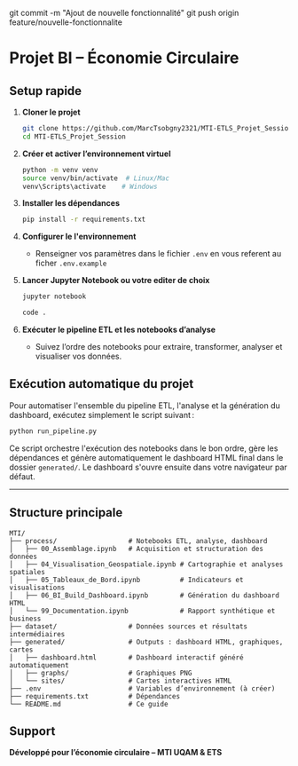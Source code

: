 git commit -m "Ajout de nouvelle fonctionnalité"
git push origin feature/nouvelle-fonctionnalite

# Projet BI – Économie Circulaire

## Setup rapide

1. **Cloner le projet**

   ```bash
   git clone https://github.com/MarcTsobgny2321/MTI-ETLS_Projet_Session.git
   cd MTI-ETLS_Projet_Session
   ```

2. **Créer et activer l’environnement virtuel**

   ```bash
   python -m venv venv
   source venv/bin/activate  # Linux/Mac
   venv\Scripts\activate    # Windows
   ```

3. **Installer les dépendances**

   ```bash
   pip install -r requirements.txt
   ```

4. **Configurer le l'environnement**

   - Renseigner vos paramètres dans le fichier `.env` en vous referent au ficher `.env.example`

5. **Lancer Jupyter Notebook ou votre editer de choix**

   ```bash
   jupyter notebook
   ```

   ```bash
   code .
   ```

6. **Exécuter le pipeline ETL et les notebooks d’analyse**
   - Suivez l’ordre des notebooks pour extraire, transformer, analyser et visualiser vos données.

## Exécution automatique du projet

Pour automatiser l'ensemble du pipeline ETL, l'analyse et la génération du dashboard, exécutez simplement le script suivant :

```bash
python run_pipeline.py
```

Ce script orchestre l'exécution des notebooks dans le bon ordre, gère les dépendances et génère automatiquement le dashboard HTML final dans le dossier `generated/`. Le dashboard s'ouvre ensuite dans votre navigateur par défaut.

---

## Structure principale

```
MTI/
├── process/                  # Notebooks ETL, analyse, dashboard
│   ├── 00_Assemblage.ipynb   # Acquisition et structuration des données
│   ├── 04_Visualisation_Geospatiale.ipynb # Cartographie et analyses spatiales
│   ├── 05_Tableaux_de_Bord.ipynb          # Indicateurs et visualisations
│   ├── 06_BI_Build_Dashboard.ipynb        # Génération du dashboard HTML
│   └── 99_Documentation.ipynb             # Rapport synthétique et business
├── dataset/                  # Données sources et résultats intermédiaires
├── generated/                # Outputs : dashboard HTML, graphiques, cartes
│   ├── dashboard.html        # Dashboard interactif généré automatiquement
│   ├── graphs/               # Graphiques PNG
│   └── sites/                # Cartes interactives HTML
├── .env                      # Variables d’environnement (à créer)
├── requirements.txt          # Dépendances
└── README.md                 # Ce guide
```

## Support

**Développé pour l’économie circulaire – MTI UQAM & ETS**

```

```
